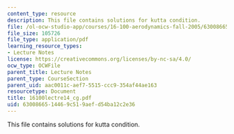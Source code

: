 ```yaml
---
content_type: resource
description: This file contains solutions for kutta condition.
file: /ol-ocw-studio-app/courses/16-100-aerodynamics-fall-2005/6300866514469c519aefd54ba12c2e36_16100lectre14_cg.pdf
file_size: 105726
file_type: application/pdf
learning_resource_types:
- Lecture Notes
license: https://creativecommons.org/licenses/by-nc-sa/4.0/
ocw_type: OCWFile
parent_title: Lecture Notes
parent_type: CourseSection
parent_uid: aac0011c-aef7-5515-ccc9-354af44ae163
resourcetype: Document
title: 16100lectre14_cg.pdf
uid: 63008665-1446-9c51-9aef-d54ba12c2e36
---
```

This file contains solutions for kutta condition.